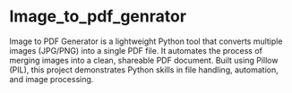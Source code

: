 # Image_to_pdf_genrator
Image to PDF Generator is a lightweight Python tool that converts multiple images (JPG/PNG) into a single PDF file. It automates the process of merging images into a clean, shareable PDF document. Built using Pillow (PIL), this project demonstrates Python skills in file handling, automation, and image processing.
